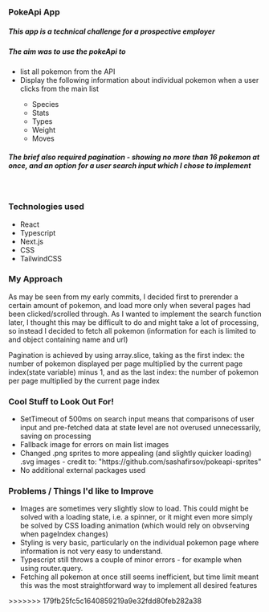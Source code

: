 
<h3>PokeApi App</h3>
<h5>This app is a technical challenge for a prospective employer</h5>
<h5>The aim was to use the pokeApi to</h5>
<ul>
  <li>list all pokemon from the API</li>
  <li> Display the following information about individual pokemon when a user clicks from the main list</li>
 
  <ul>
    <li>Species</li>
    <li>Stats</li>
    <li>Types</li>
    <li>Weight</li>
    <li>Moves</li>
  </ul> 
</ul>

<h5>The brief also required pagination - showing no more than 16 pokemon at once, and an option for a user search input which I chose to implement</h5>
</br>
<h3>Technologies used</h3>
<ul>
    <li>React</li>
    <li>Typescript</li>
    <li>Next.js</li>
    <li>CSS</li>
    <li>TailwindCSS</li>
  </ul> 
  <h3>My Approach</h3>
  <p>As may be seen from my early commits, I decided first to prerender a certain amount of pokemon, and load more only when several pages had been clicked/scrolled through. As I wanted to implement the search function later, I thought this may be difficult to do and might take a lot of processing, so instead I decided to fetch all pokemon (information for each is limited to and object containing name and url) </p>
  <p>Pagination is achieved by using array.slice, taking as the first index: the number of pokemon displayed per page multiplied by the current page index(state variable) minus 1, and as the last index:  the number of pokemon per page multiplied by the current page index </p>

<h3>Cool Stuff to Look Out For!</h3>
<ul>
    <li>SetTimeout of 500ms on search input means that comparisons of user input and pre-fetched data at state level are not overused unnecessarily, saving on processing</li>
    <li>Fallback image for errors on main list images</li>
    <li>Changed .png sprites to more appealing (and slightly quicker loading) .svg images - credit to: "https://github.com/sashafirsov/pokeapi-sprites"</li>
    <li>No additional external packages used</li>
  </ul> 
  
<h3>Problems / Things I'd like to Improve</h3>
<ul>
    <li>Images are sometimes very slightly slow to load.  This could might be solved with a loading state, i.e. a spinner, or it might even more simply be solved by CSS loading animation (which would rely on obvserving when pageIndex changes)</li>
    <li>Styling is very basic, particularly on the individual pokemon page where information is not very easy to understand.</li>
      <li>Typescript still throws a couple of minor errors - for example when using router.query.</li>
        <li>Fetching all pokemon at once still seems inefficient, but time limit meant this was the most straightforward way to implement all desired features</li>
  </ul> 
>>>>>>> 179fb25fc5c1640859219a9e32fdd80feb282a38
